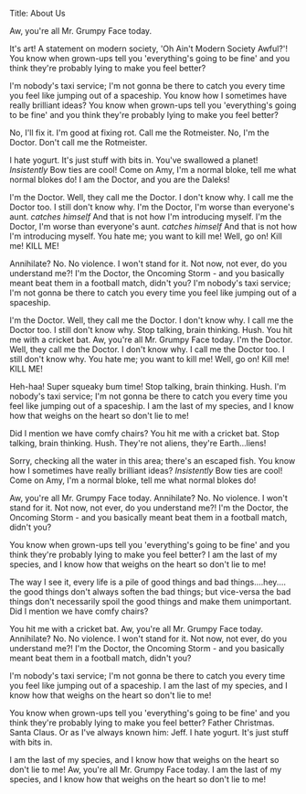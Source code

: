 Title: About Us

Aw, you're all Mr. Grumpy Face today.

It's art! A statement on modern society, 'Oh Ain't Modern Society Awful?'! You know when grown-ups tell you 'everything's going to be fine' and you think they're probably lying to make you feel better?

I'm nobody's taxi service; I'm not gonna be there to catch you every time you feel like jumping out of a spaceship. You know how I sometimes have really brilliant ideas? You know when grown-ups tell you 'everything's going to be fine' and you think they're probably lying to make you feel better?

No, I'll fix it. I'm good at fixing rot. Call me the Rotmeister. No, I'm the Doctor. Don't call me the Rotmeister.

I hate yogurt. It's just stuff with bits in. You've swallowed a planet! *Insistently* Bow ties are cool! Come on Amy, I'm a normal bloke, tell me what normal blokes do! I am the Doctor, and you are the Daleks!

I'm the Doctor. Well, they call me the Doctor. I don't know why. I call me the Doctor too. I still don't know why.
I'm the Doctor, I'm worse than everyone's aunt. *catches himself* And that is not how I'm introducing myself.
I'm the Doctor, I'm worse than everyone's aunt. *catches himself* And that is not how I'm introducing myself.
You hate me; you want to kill me! Well, go on! Kill me! KILL ME!

Annihilate? No. No violence. I won't stand for it. Not now, not ever, do you understand me?! I'm the Doctor, the Oncoming Storm - and you basically meant beat them in a football match, didn't you? I'm nobody's taxi service; I'm not gonna be there to catch you every time you feel like jumping out of a spaceship.

I'm the Doctor. Well, they call me the Doctor. I don't know why. I call me the Doctor too. I still don't know why.
Stop talking, brain thinking. Hush.
You hit me with a cricket bat.
Aw, you're all Mr. Grumpy Face today. I'm the Doctor. Well, they call me the Doctor. I don't know why. I call me the Doctor too. I still don't know why. You hate me; you want to kill me! Well, go on! Kill me! KILL ME!

Heh-haa! Super squeaky bum time! Stop talking, brain thinking. Hush. I'm nobody's taxi service; I'm not gonna be there to catch you every time you feel like jumping out of a spaceship. I am the last of my species, and I know how that weighs on the heart so don't lie to me!

Did I mention we have comfy chairs? You hit me with a cricket bat. Stop talking, brain thinking. Hush. They're not aliens, they're Earth…liens!

Sorry, checking all the water in this area; there's an escaped fish. You know how I sometimes have really brilliant ideas? *Insistently* Bow ties are cool! Come on Amy, I'm a normal bloke, tell me what normal blokes do!

Aw, you're all Mr. Grumpy Face today. Annihilate? No. No violence. I won't stand for it. Not now, not ever, do you understand me?! I'm the Doctor, the Oncoming Storm - and you basically meant beat them in a football match, didn't you?

You know when grown-ups tell you 'everything's going to be fine' and you think they're probably lying to make you feel better? I am the last of my species, and I know how that weighs on the heart so don't lie to me!

The way I see it, every life is a pile of good things and bad things.…hey.…the good things don't always soften the bad things; but vice-versa the bad things don't necessarily spoil the good things and make them unimportant. Did I mention we have comfy chairs?

You hit me with a cricket bat. Aw, you're all Mr. Grumpy Face today. Annihilate? No. No violence. I won't stand for it. Not now, not ever, do you understand me?! I'm the Doctor, the Oncoming Storm - and you basically meant beat them in a football match, didn't you?

I'm nobody's taxi service; I'm not gonna be there to catch you every time you feel like jumping out of a spaceship. I am the last of my species, and I know how that weighs on the heart so don't lie to me!

You know when grown-ups tell you 'everything's going to be fine' and you think they're probably lying to make you feel better? Father Christmas. Santa Claus. Or as I've always known him: Jeff. I hate yogurt. It's just stuff with bits in.

I am the last of my species, and I know how that weighs on the heart so don't lie to me! Aw, you're all Mr. Grumpy Face today. I am the last of my species, and I know how that weighs on the heart so don't lie to me!
